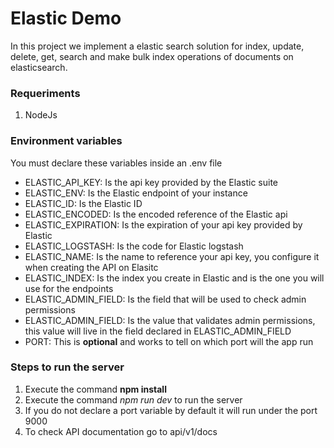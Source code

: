 # Elastic Demo
In this project we implement a elastic search solution for index, update, delete, get, search and make bulk index operations of documents on elasticsearch.

### Requeriments
1. NodeJs

### Environment variables
You must declare these variables inside an .env file

- ELASTIC_API_KEY: Is the api key provided by the Elastic suite
- ELASTIC_ENV: Is the Elastic endpoint of your instance
- ELASTIC_ID: Is the Elastic ID
- ELASTIC_ENCODED: Is the encoded reference of the Elastic api
- ELASTIC_EXPIRATION: Is the expiration of your api key provided by Elastic
- ELASTIC_LOGSTASH: Is the code for Elastic logstash
- ELASTIC_NAME: Is the name to reference your api key, you configure it when creating the API on Elasitc
- ELASTIC_INDEX: Is the index you create in Elastic and is the one you will use for the endpoints
- ELASTIC_ADMIN_FIELD: Is the field that will be used to check admin permissions
- ELASTIC_ADMIN_FIELD: Is the value that validates admin permissions, this value will live in the field declared in ELASTIC_ADMIN_FIELD
- PORT: This is **optional** and works to tell on which port will the app run

### Steps to run the server
1. Execute the command **npm install**
2. Execute the command *npm run dev* to run the server
3. If you do not declare a port variable by default it will run under the port 9000
4. To check API documentation go to api/v1/docs